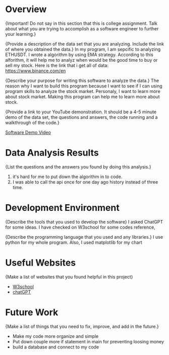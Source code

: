 # Overview

{Important!  Do not say in this section that this is college assignment.  Talk about what you are trying to accomplish as a software engineer to further your learning.}

{Provide a description of the data set that you are analyzing.  Include the link of where you obtained the data.}
In my program, I am sepcific to analyzing ETHUSDT. I wrote a algorithm by using EMA strategy. According to this alforithm, it will help me to analyz when would be the good time to buy or sell my stock. 
    Here is the link that i get all of data: https://www.binance.com/en

{Describe your purpose for writing this software to analyze the data.}
The reason why I want to build this program because I want to see if I can using program skills to analyze the stock market. Personaly, I want to learn more about stock market. Making this program can help me to learn more about stock.

{Provide a link to your YouTube demonstration.  It should be a 4-5 minute demo of the data set, the questions and answers, the code running and a walkthrough of the code.}

[Software Demo Video](http://youtube.link.goes.here)

# Data Analysis Results

{List the questions and the answers you found by doing this analysis.}
1. it's hard for me to put down the algorithm in to code.
2. I was able to call the api once for one day ago history instead of three time.

# Development Environment

{Describe the tools that you used to develop the software}
I asked ChatGPT for some ideas. I have checked on W3school for some codes reference,

{Describe the programming language that you used and any libraries.}
I use python for my whole program. Also, I used matplotlib for my chart 

# Useful Websites

{Make a list of websites that you found helpful in this project}
* [W3school](https://www.w3schools.com/)
* [chatGPT](https://chat.openai.com/)

# Future Work

{Make a list of things that you need to fix, improve, and add in the future.}
* Make my code more organize and simple
* Put down couple more if statement in main for preventing loosing money
* build a database and connect to my code